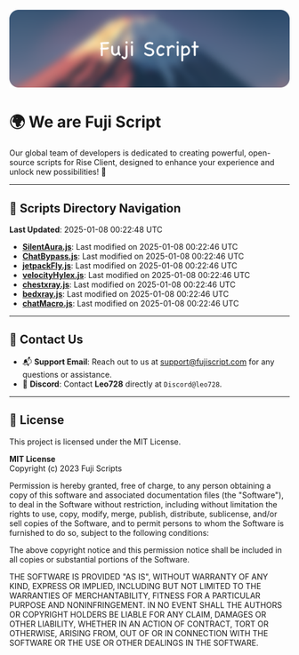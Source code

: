 ![Banner](.github/b.webp)

# 🌍 **We are Fuji Script**

Our global team of developers is dedicated to creating powerful, open-source scripts for Rise Client, designed to enhance your experience and unlock new possibilities! 🌟

---
<!-- SCRIPTS_NAVIGATION_START -->
## 📂 **Scripts Directory Navigation**

**Last Updated**: 2025-01-08 00:22:48 UTC

- **[SilentAura.js](scripts/SilentAura.js)**: Last modified on 2025-01-08 00:22:46 UTC
- **[ChatBypass.js](scripts/ChatBypass.js)**: Last modified on 2025-01-08 00:22:46 UTC
- **[jetpackFly.js](scripts/jetpackFly.js)**: Last modified on 2025-01-08 00:22:46 UTC
- **[velocityHylex.js](scripts/velocityHylex.js)**: Last modified on 2025-01-08 00:22:46 UTC
- **[chestxray.js](scripts/chestxray.js)**: Last modified on 2025-01-08 00:22:46 UTC
- **[bedxray.js](scripts/bedxray.js)**: Last modified on 2025-01-08 00:22:46 UTC
- **[chatMacro.js](scripts/chatMacro.js)**: Last modified on 2025-01-08 00:22:46 UTC

<!-- SCRIPTS_NAVIGATION_END -->

---

## 💬 **Contact Us**  
- 📬 **Support Email**: Reach out to us at [support@fujiscript.com](mailto:support@fujiscript.com) for any questions or assistance.  
- 💬 **Discord**: Contact **Leo728** directly at `Discord@leo728`.

---

## 📜 **License**

This project is licensed under the MIT License.  

**MIT License**  
Copyright (c) 2023 Fuji Scripts  

Permission is hereby granted, free of charge, to any person obtaining a copy of this software and associated documentation files (the "Software"), to deal in the Software without restriction, including without limitation the rights to use, copy, modify, merge, publish, distribute, sublicense, and/or sell copies of the Software, and to permit persons to whom the Software is furnished to do so, subject to the following conditions:  

The above copyright notice and this permission notice shall be included in all copies or substantial portions of the Software.  

THE SOFTWARE IS PROVIDED "AS IS", WITHOUT WARRANTY OF ANY KIND, EXPRESS OR IMPLIED, INCLUDING BUT NOT LIMITED TO THE WARRANTIES OF MERCHANTABILITY, FITNESS FOR A PARTICULAR PURPOSE AND NONINFRINGEMENT. IN NO EVENT SHALL THE AUTHORS OR COPYRIGHT HOLDERS BE LIABLE FOR ANY CLAIM, DAMAGES OR OTHER LIABILITY, WHETHER IN AN ACTION OF CONTRACT, TORT OR OTHERWISE, ARISING FROM, OUT OF OR IN CONNECTION WITH THE SOFTWARE OR THE USE OR OTHER DEALINGS IN THE SOFTWARE.  

